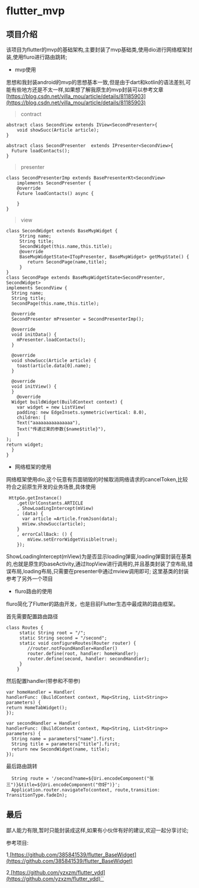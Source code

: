# flutter_mvp



## 项目介绍

 该项目为flutter的mvp的基础架构,主要封装了mvp基础类,使用dio进行网络框架封装,使用fluro进行路由跳转;



* mvp使用

思想和我封装android的mvp的思想基本一致,但是由于dart和kotlin的语法差别,可能有些地方还是不太一样,如果想了解我原生的mvp封装可以参考文章[https://blog.csdn.net/villa_mou/article/details/81185903](https://blog.csdn.net/villa_mou/article/details/81185903)
	
> contract

	abstract class SecondView extends IView<SecondPresenter>{
	  	void showSucc(Article article);
	}
	
	abstract class SecondPresenter  extends IPresenter<SecondView>{
	  Future loadContacts();
	}

> presenter

```
class SecondPresenterImp extends BasePresenterKt<SecondView>
	implements SecondPresenter {
  	@override
  	Future loadContacts() async {

  	}
}
```

> view

	class SecondWidget extends BaseMvpWidget {
	 	 String name;
	  	 String title;
	  	 SecondWidget(this.name,this.title);
	  	 @override
	  	 BaseMvpWidgetState<ITopPresenter, BaseMvpWidget> getMvpState() {
	    	return SecondPage(name,title);
	  	 }
	}
	class SecondPage extends BaseMvpWidgetState<SecondPresenter, SecondWidget>
	implements SecondView {
	  String name;
	  String title;
	  SecondPage(this.name,this.title);
	
	  @override
	  SecondPresenter mPresenter = SecondPresenterImp();
	
	  @override
	  void initData() {
		mPresenter.loadContacts();
	  }
	
	  @override
	  void showSucc(Article article) {
		toast(article.data[0].name);
	  }
	
	  @override
	  void initView() {
	  }
	    @override
	  Widget buildWidget(BuildContext context) {
		var widget = new ListView(
		padding: new EdgeInsets.symmetric(vertical: 8.0),
		children: [
	  	Text("aaaaaaaaaaaaaaa"),
	  	Text("传递过来的参数{$name$title}"),
		]
	);
	return widget;
	  }
	}  

 * 网络框架的使用

网络框架使用dio,这个玩意有页面销毁的时候取消网络请求的cancelToken,比较符合之前原生开发的业务场景,具体使用

     HttpGo.getInstance()
        .get(UrlConstants.ARTICLE
        , ShowLoadingIntercept(mView)
        , (data) {
          var article =Article.fromJson(data);
          mView.showSucc(article);
        }
        , errorCallBack: () {
            mView.setErrorWidgetVisible(true);
        });

ShowLoadingIntercept(mView)为是否显示loading弹窗,loading弹窗封装在基类的,也就是原生的baseActivity,通过ItopView进行调用的,并且基类封装了空布局,错误布局,loading布局,只需要在presenter中通过mview调用即可;
这里基类的封装参考了另外一个项目

 * fluro路由的使用

fluro简化了Flutter的路由开发，也是目前Flutter生态中最成熟的路由框架。

首先需要配置路由路径
    
    class Routes {
    	 static String root = "/";
      	 static String second = "/second";
      	 static void configureRoutes(Router router) {
    		//router.notFoundHandler=Handler()
        	router.define(root, handler: homeHandler);
        	router.define(second, handler: secondHandler);
      	 }
    	}



然后配置handler(带参和不带参)

    var homeHandler = Handler(
    handlerFunc: (BuildContext context, Map<String, List<String>> parameters) {
    return HomeTabWidget();
    });
    
    var secondHandler = Handler(
    handlerFunc: (BuildContext context, Map<String, List<String>> parameters) {
      String name = parameters["name"].first;
      String title = parameters["title"].first;
      return new SecondWidget(name, title);
    });
 
最后路由跳转

      String route = '/second?name=${Uri.encodeComponent("张三")}&title=${Uri.encodeComponent("你好")}';
      Application.router.navigateTo(context, route,transition: TransitionType.fadeIn);

## 最后
鄙人能力有限,暂时只能封装成这样,如果有小伙伴有好的建议,欢迎一起分享讨论;

参考项目:

1,[https://github.com/385841539/flutter_BaseWidget](https://github.com/385841539/flutter_BaseWidget)

2,[https://github.com/yzxzm/flutter_ydd](https://github.com/yzxzm/flutter_ydd)``